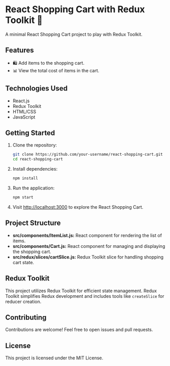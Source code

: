 # React Shopping Cart with Redux Toolkit 🛒

A minimal React Shopping Cart project to play with Redux Toolkit.

## Features

- 🛍️ Add items to the shopping cart.
- 📊 View the total cost of items in the cart.

## Technologies Used

- React.js
- Redux Toolkit
- HTML/CSS
- JavaScript

## Getting Started

1. Clone the repository:

    ```bash
    git clone https://github.com/your-username/react-shopping-cart.git
    cd react-shopping-cart
    ```

2. Install dependencies:

    ```bash
    npm install
    ```

3. Run the application:

    ```bash
    npm start
    ```

4. Visit [http://localhost:3000](http://localhost:3000) to explore the React Shopping Cart.

## Project Structure

- **src/components/ItemList.js:** React component for rendering the list of items.
- **src/components/Cart.js:** React component for managing and displaying the shopping cart.
- **src/redux/slices/cartSlice.js:** Redux Toolkit slice for handling shopping cart state.

## Redux Toolkit

This project utilizes Redux Toolkit for efficient state management. Redux Toolkit simplifies Redux development and includes tools like `createSlice` for reducer creation.

## Contributing

Contributions are welcome! Feel free to open issues and pull requests.

## License

This project is licensed under the MIT License.
